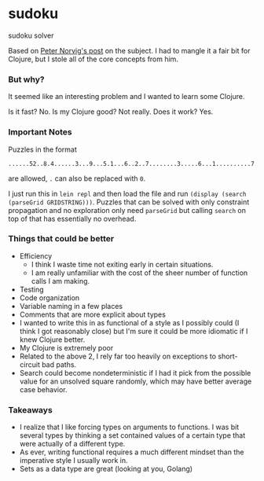 # sudoku
sudoku solver

Based on [Peter Norvig's post](https://norvig.com/sudoku.html) on the subject. I had to mangle it a fair bit for Clojure, but I stole all of the core concepts from him.

### But why?
It seemed like an interesting problem and I wanted to learn some Clojure.

Is it fast? No. Is my Clojure good? Not really. Does it work? Yes.

### Important Notes
Puzzles in the format
```
......52..8.4......3...9...5.1...6..2..7........3.....6...1..........7.4.......3.
```
are allowed, `.` can also be replaced with `0`.

I just run this in `lein repl` and then load the file and run `(display (search (parseGrid GRIDSTRING)))`. Puzzles that can be solved with only constraint propagation and no exploration only need `parseGrid` but calling `search` on top of that has essentially no overhead.

### Things that could be better
* Efficiency
	* I think I waste time not exiting early in certain situations.
	* I am really unfamiliar with the cost of the sheer number of function calls I am making.
* Testing
* Code organization
* Variable naming in a few places
* Comments that are more explicit about types
* I wanted to write this in as functional of a style as I possibly could (I think I got reasonably close) but I'm sure it could be more idiomatic if I knew Clojure better.
* My Clojure is extremely poor
* Related to the above 2, I rely far too heavily on exceptions to short-circuit bad paths.
* Search could become nondeterministic if I had it pick from the possible value for an unsolved square randomly, which may have better average case behavior.

### Takeaways
* I realize that I like forcing types on arguments to functions. I was bit several types by thinking a set contained values of a certain type that were actually of a different type.
* As ever, writing functional requires a much different mindset than the imperative style I usually work in.
* Sets as a data type are great (looking at you, Golang)
